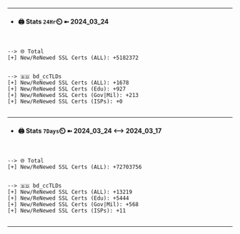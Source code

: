 

---
- #### 🖨️ **Stats** `24Hr`⏲️ ➼ 2024_03_24
```console


--> 🌐 Total
[+] New/ReNewed SSL Certs (ALL): +5182372


--> 🇧🇩 bd_ccTLDs
[+] New/ReNewed SSL Certs (ALL): +1678
[+] New/ReNewed SSL Certs (Edu): +927
[+] New/ReNewed SSL Certs (Gov|Mil): +213
[+] New/ReNewed SSL Certs (ISPs): +0


```

---
- #### 🖨️ **Stats** `7Days`⏲️ ➼ 2024_03_24 <--> 2024_03_17
```console


--> 🌐 Total
[+] New/ReNewed SSL Certs (ALL): +72703756


--> 🇧🇩 bd_ccTLDs
[+] New/ReNewed SSL Certs (ALL): +13219
[+] New/ReNewed SSL Certs (Edu): +5444
[+] New/ReNewed SSL Certs (Gov|Mil): +568
[+] New/ReNewed SSL Certs (ISPs): +11


```

---


